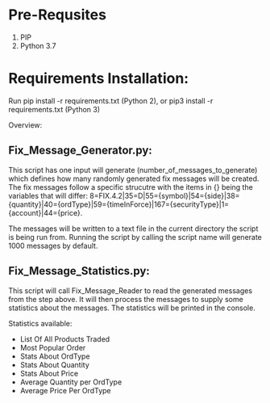 <h1> Pre-Requsites </h1>
<ol>
  <li>PIP</li>
  <li>Python 3.7</li>
</ol>
 


<h1>Requirements Installation:</h1>
Run pip install -r requirements.txt (Python 2), or pip3 install -r requirements.txt (Python 3)

Overview:</h1>
<h2>Fix_Message_Generator.py:</h2>
This script has one input will generate (number_of_messages_to_generate) which defines how many randomly generated fix messages will be created.
The fix messages follow a specific strucutre with the items in {} being the variables that will differ:
8=FIX.4.2|35=D|55={symbol}|54={side}|38={quantity}|40={ordType}|59={timeInForce}|167={securityType}|1={account}|44={price}.

The messages will be written to a text file in the current directory the script is being run from.
Running the script by calling the script name will generate 1000 messages by default.


<h2>Fix_Message_Statistics.py:</h2>
This script will call Fix_Message_Reader to read the generated messages from the step above. It will then process the messages to supply some statistics about the messages.
The statistics will be printed in the console.

Statistics available:
- List Of All Products Traded
- Most Popular Order
- Stats About OrdType
- Stats About Quantity
- Stats About Price
- Average Quantity per OrdType
- Average Price Per OrdType
